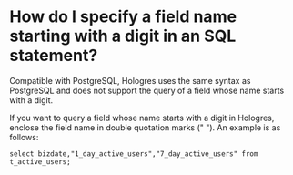 # How do I specify a field name starting with a digit in an SQL statement?

Compatible with PostgreSQL, Hologres uses the same syntax as PostgreSQL and does not support the query of a field whose name starts with a digit.

If you want to query a field whose name starts with a digit in Hologres, enclose the field name in double quotation marks \(" "\). An example is as follows:

```
select bizdate,"1_day_active_users","7_day_active_users" from t_active_users;
```

